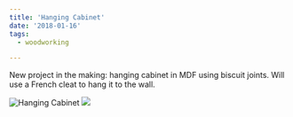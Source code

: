 ```yaml
---
title: 'Hanging Cabinet'
date: '2018-01-16'
tags:
  - woodworking

---
```


New project in the making: hanging cabinet in MDF using biscuit joints.
Will use a French cleat to hang it to the wall.​

![Hanging Cabinet](/images/Hanging%20Cabinet.png)
![](/images/Hanging%20Cabinet.jpg)